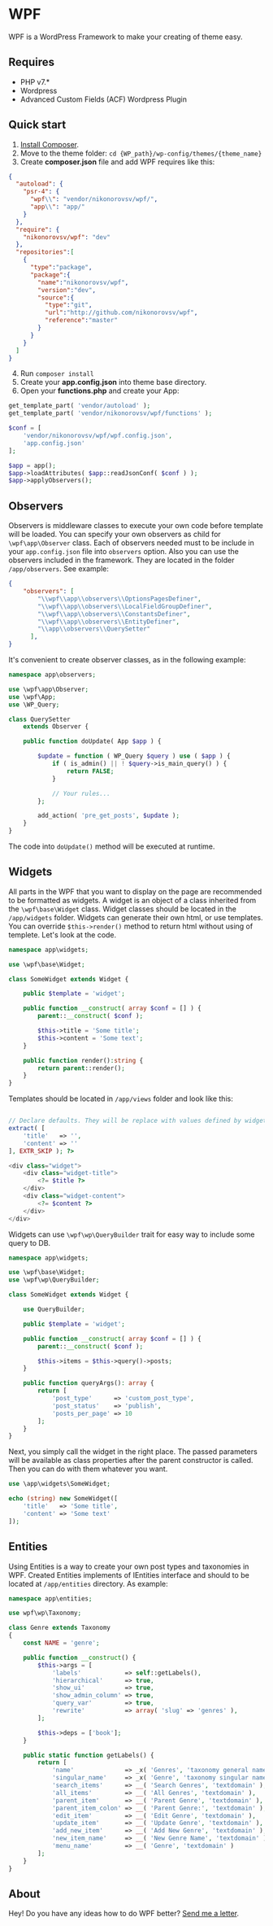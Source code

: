 # WPF
WPF is a WordPress Framework to make your creating of theme easy.

## Requires
* PHP v7.*
* Wordpress
* Advanced Custom Fields (ACF) Wordpress Plugin

## Quick start
1. [Install Composer](https://getcomposer.org/download/).
2. Move to the theme folder: `cd {WP_path}/wp-config/themes/{theme_name}`
3. Create **composer.json** file and add WPF requires like this:
```json
{
  "autoload": {
    "psr-4": {
      "wpf\\": "vendor/nikonorovsv/wpf/",
      "app\\": "app/"
    }
  },
  "require": {
    "nikonorovsv/wpf": "dev"
  },
  "repositories":[
    {
      "type":"package",
      "package":{
        "name":"nikonorovsv/wpf",
        "version":"dev",
        "source":{
          "type":"git",
          "url":"http://github.com/nikonorovsv/wpf",
          "reference":"master"
        }
      }
    }
  ]
}
```
4. Run `composer install`
5. Create your **app.config.json** into theme base directory.
6. Open your **functions.php** and create your App:
```php
get_template_part( 'vendor/autoload' );
get_template_part( 'vendor/nikonorovsv/wpf/functions' );

$conf = [
    'vendor/nikonorovsv/wpf/wpf.config.json',
    'app.config.json'
];

$app = app();
$app->loadAttributes( $app::readJsonConf( $conf ) );
$app->applyObservers();
```
    
## Observers
Observers is middleware classes to execute your own code before template will be loaded. You can specify your own observers as child for `\wpf\app\Observer` class. Each of observers needed must to be include in your `app.config.json` file into `observers` option. Also you can use the observers included in the framework. They are located in the folder `/app/observers`. See example:
```json
{
    "observers": [
        "\\wpf\\app\\observers\\OptionsPagesDefiner",
        "\\wpf\\app\\observers\\LocalFieldGroupDefiner",
        "\\wpf\\app\\observers\\ConstantsDefiner",
        "\\wpf\\app\\observers\\EntityDefiner",
        "\\app\\observers\\QuerySetter"
      ],
}
```
It's convenient to create observer classes, as in the following example:
```php
namespace app\observers;

use \wpf\app\Observer;
use \wpf\App;
use \WP_Query;

class QuerySetter
    extends Observer {

    public function doUpdate( App $app ) {

        $update = function ( WP_Query $query ) use ( $app ) {
            if ( is_admin() || ! $query->is_main_query() ) {
                return FALSE;
            }

            // Your rules...
        };

        add_action( 'pre_get_posts', $update );
    }
}
```
The code into `doUpdate()` method will be executed at runtime.

## Widgets
All parts in the WPF that you want to display on the page are recommended to be formatted as widgets. A widget is an object of a class inherited from the `\wpf\base\Widget` class. Widget classes should be located in the `/app/widgets` folder. Widgets can generate their own html, or use templates. You can override `$this->render()` method to return html without using of templete. Let's look at the code.
```php
namespace app\widgets;

use \wpf\base\Widget;

class SomeWidget extends Widget {

    public $template = 'widget';

    public function __construct( array $conf = [] ) {
        parent::__construct( $conf );

        $this->title = 'Some title';
        $this->content = 'Some text';
    }

    public function render():string {
        return parent::render();
    }
}
```

Templates should be located in `/app/views` folder and look like this:
```php

// Declare defaults. They will be replace with values defined by widget.
extract( [
    'title'   => '',
    'content' => ''
], EXTR_SKIP ); ?>

<div class="widget">
    <div class="widget-title">
        <?= $title ?>
    </div>
    <div class="widget-content">
        <?= $content ?>
    </div>
</div>
```
    
Widgets can use `\wpf\wp\QueryBuilder` trait for easy way to include some query to DB.
```php
namespace app\widgets;

use \wpf\base\Widget;
use \wpf\wp\QueryBuilder;

class SomeWidget extends Widget {

    use QueryBuilder;

    public $template = 'widget';

    public function __construct( array $conf = [] ) {
        parent::__construct( $conf );

        $this->items = $this->query()->posts;
    }

    public function queryArgs(): array {
        return [
            'post_type'      => 'custom_post_type',
            'post_status'    => 'publish',
            'posts_per_page' => 10
        ];
    }
}
```

Next, you simply call the widget in the right place. The passed parameters will be available as class properties after the parent constructor is called. Then you can do with them whatever you want.
```php
use \app\widgets\SomeWidget;

echo (string) new SomeWidget([
    'title'   => 'Some title',
    'content' => 'Some text'
]);
```

## Entities
Using Entities is a way to create your own post types and taxonomies in WPF. Created Entities implements of IEntities interface and should to be located at `/app/entities` directory. As example:
```php
namespace app\entities;

use wpf\wp\Taxonomy;

class Genre extends Taxonomy
{
	const NAME = 'genre';

	public function __construct() {
		$this->args = [
			'labels'            => self::getLabels(),
			'hierarchical'      => true,
			'show_ui'           => true,
			'show_admin_column' => true,
			'query_var'         => true,
			'rewrite'           => array( 'slug' => 'genres' ),
		];

		$this->deps = ['book'];
	}

	public static function getLabels() {
		return [
			'name'              => _x( 'Genres', 'taxonomy general name', 'textdomain' ),
		    'singular_name'     => _x( 'Genre', 'taxonomy singular name', 'textdomain' ),
		    'search_items'      => __( 'Search Genres', 'textdomain' ),
		    'all_items'         => __( 'All Genres', 'textdomain' ),
		    'parent_item'       => __( 'Parent Genre', 'textdomain' ),
		    'parent_item_colon' => __( 'Parent Genre:', 'textdomain' ),
		    'edit_item'         => __( 'Edit Genre', 'textdomain' ),
		    'update_item'       => __( 'Update Genre', 'textdomain' ),
		    'add_new_item'      => __( 'Add New Genre', 'textdomain' ),
		    'new_item_name'     => __( 'New Genre Name', 'textdomain' ),
		    'menu_name'         => __( 'Genre', 'textdomain' )
		];
	}
}
```

## About
Hey! Do you have any ideas how to do WPF better? 
[Send me a letter](mailto:nikonorovsv@gmail.com).
  
    
